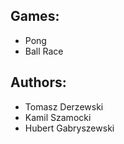 ## Games:
- Pong
- Ball Race

## Authors:
- Tomasz Derzewski
- Kamil Szamocki
- Hubert Gabryszewski
